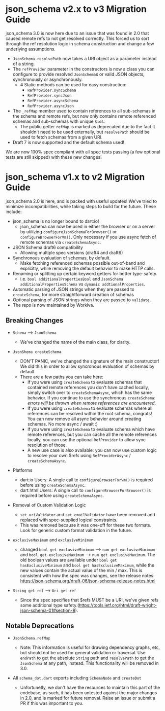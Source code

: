 # json_schema v2.x to v3 Migration Guide

json_schema 3.0 is now here due to an issue that was found in 2.0 that caused remote refs to not get resolved correctly. This forced us to sort through the ref resolution logic in schema construction and change a few underlying assumptions.
- `JsonSchema.resolvePath` now takes a URI object as a parameter instead of a string.
- The `refProvider` parameter in the constructors is now a class you can configure to provide resolved `JsonSchema`s or valid JSON objects, synchronously or asynchronously.
  - 4 Static methods can be used for easy construction:
    - `RefProvider.syncSchema`
    - `RefProvider.syncJson`
    - `RefProvider.asyncSchema`
    - `RefProvider.asyncJson`
- The `_refMap` member used to contain references to all sub-schemas in the schema and remote refs, but now only contains remote referenced schemas and sub-schemas with unique `$id`s.
  - The public getter `refMap` is marked as deprecated due to the fact it shouldn't need to be used externally, but `resolvePath` should be used to fetch schemas from a given URI.
- Draft 7 is now supported and the default schema used!

We are now 100% spec compliant with all spec tests passing (a few optional tests are still skipped) with these new changes!


# json_schema v1.x to v2 Migration Guide

json_schema 2.0 is here, and is packed with useful updates! We've tried to minimize incompatibilities, while taking steps to build for the future. These include:

- json_schema is no longer bound to dart:io!
  - json_schema can now be used in either the browser or on a server by utilizing `configureJsonSchemaForBrowser()` or `configureBrowserForVm()`. Only necessary if you use async fetch of remote schemas via `createSchemaAsync`.
- JSON Schema draft6 compatibility
  - Allowing multiple spec versions (draft4 and draft6)
- Synchronous evaluation of schemas, by default.
  - Make fetching referenced schemas possible out-of-band and explicitly, while removing the default behavior to make HTTP calls.
- Renaming or splitting up certain keyword getters for better type-safety.
  - i.e. `bool additionalPropertiesBool` and `JsonSchema additionalPropertiesSchema` vs `dynamic addtionalProperties`.
- Automatic parsing of JSON strings when they are passed to `createSchema`, for more straightforward creation of schemas
- Optional parsing of JSON strings when they are passed to `validate`.
- The repo is now maintained by Workiva.


## Breaking Changes

- `Schema` --> `JsonSchema`
  - We've changed the name of the main class, for clarity.

- `JsonShema createSchema`
  - DON'T PANIC, we've changed the signature of the main constructor! We did this in order to allow syncronous evaluation of schemas by default.
  - There are a few paths you can take here:
    - If you were using `createSchema` to evaluate schemas that contained remote references you don't have cached locally, simply switch over to `createSchemaAsync`, which has the same behavior. If you continue to use the synchronous `createSchema`: *errors will be thrown when remote references are encountered*.
    - If you were using `createSchema` to evaluate schemas where all references can be resolved within the root schema, congrats! You can now remove all async behavior around creating schemas. No more async / await :)
    - If you were using `createSchema` to evaluate schema which have remote references, but you can cache all the remote references locally, you can use the optional `RefProvider` to allow sync resolution of those.
    - A new use case is also available: you can now use custom logic to resolve your own $refs using `RefProviderAsync` / `createSchemaAsync`.

- Platforms
  - dart:io Users: A single call to `configureBrowserForVm()` is required before using `createSchemaAsync`.
  - dart:html Users: A single call to `configureBrowserForBrowser()` is required before using `createSchemaAsync`.

- Removal of Custom Validation Logic
    - `set uriValidator` and `set emailValidator` have been removed and replaced with spec-supplied logical constraints.
    - This was removed because it was one-off for these two formats. Look for generic custom format validation in the future.

- `exclusiveMaximum` and `exclusiveMinimum`
  - changed `bool get exclusiveMinimum` --> `num get exclusiveMinimum` and
  `bool get exclusiveMaximum` --> `num get exclusiveMaximum`. The old boolean values are available under `bool get hasExclusiveMinimum` and `bool get hasExclusiveMaximum`, while the new values contain the actual value of the min / max. This is consistent with how the spec was changes, see the release notes: https://json-schema.org/draft-06/json-schema-release-notes.html

- `String get ref` --> `Uri get ref`
  - Since the spec specifies that $refs MUST be a URI, we've given refs some additional type safety.(https://tools.ietf.org/html/draft-wright-json-schema-01#section-8).

## Notable Deprecations

- `JsonSchema.refMap`
  - Note: This information is useful for drawing dependency graphs, etc, but should not be used for general 
validation or traversal. Use `endPath` to get the absolute `String` path and `resolvePath` to get the `JsonSchema` at any path, instead. This functionality will be removed in 3.0.

- All `schema_dot.dart` exports including `SchemaNode` and `createDot`
  - Unfortunetly, we don't have the resources to maintain this part of the codebase, as such, it has been untested against the major changes in 2.0, and is marked for future removal. Raise an issue or submit a PR if this was important to you.